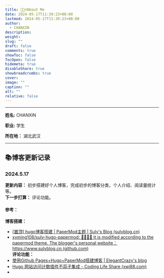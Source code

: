 ```yaml
---
title: 🙋🏻‍♂️About Me
date: 2024-05-17T11:39:23+08:00
lastmod: 2024-05-17T11:39:23+08:00
author:
  - CHANXIN
description: 
weight: 
slug: ""
draft: false
comments: true
showToc: false
TocOpen: false
hidemeta: true
disableShare: true
showbreadcrumbs: true
cover: 
image: ""
caption: ""
alt: ""
relative: false
---
```

---

**姓名:** CHANXIN  

**职业:** 学生  

**所在地：** 湖北武汉

----
## 📚博客更新记录
### 2024.5.17
**更新内容：** 初步搭建好个人博客，完成初步的博客分类，个人介绍、阅读量统计等。  
**下一步打算：** 评论功能。  
#### 参考：
**博客搭建：**  
- [[置顶] hugo博客搭建 | PaperMod主题 | Sulv's Blog (sulvblog.cn)](https://www.sulvblog.cn/posts/blog/build_hugo/)
- [xyming108/sulv-hugo-papermod: 👏🏻👏🏻 It is modified according to the papermod theme. The blogger's personal website：https://www.sulvblog.cn (github.com)](https://github.com/xyming108/sulv-hugo-papermod/tree/main)  
**评论功能：**   
- [使用Github Pages+Hugo+PaperMod搭建博客 | ElegantCrazy's blog](https://www.elegantcrazy.com/posts/blog/build-blog-with-github-pages-hugo-and-papermod/)  
- [Hugo 网站访问计数插件不蒜子集成 - Coding Life Share (xwi88.com)](https://xwi88.com/hugo-plugin-busuanzi/)  
- 
